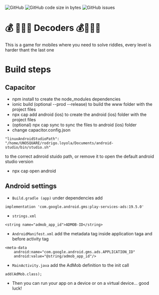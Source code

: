 ![GitHub](https://img.shields.io/github/license/BucketDev/decoders?style=flat-square)
![GitHub code size in bytes](https://img.shields.io/github/languages/code-size/BucketDev/decoders?style=flat-square)
![GitHub issues](https://img.shields.io/github/issues/BucketDev/decoders?style=flat-square)


# 💰 🕵🏻‍♂️ Decoders 💰🕵🏻‍♂️
This is a game for mobiles where you need to solve riddles, every level is harder thant the last one
# Build steps
## Capacitor
* npm install to create the node_modules dependencies
* ionic build (optional --prod --release) to build the www folder with the project files
* npx cap add android (ios) to create the android (ios) folder with the project files
* (optional) npx cap sync to sync the files to android (ios) folder
* change capacitor.config.json
```
"linuxAndroidStudioPath": "/home/UNOSQUARE/rodrigo.loyola/Documents/android-studio/bin/studio.sh"
```
to the correct adnroid stuido path, or remove it to open the default android studio version
* npx cap open android
## Android settings
* `Build.gradle (app)` under dependencies add
```
implementation 'com.google.android.gms:play-services-ads:19.5.0'
```
* `strings.xml`
```
<string name="admob_app_id">ADMOB-ID</string>
```
* `AndroidManifest.xml` add the metadata tag inside application taga and before activity tag
```
<meta-data
    android:name="com.google.android.gms.ads.APPLICATION_ID"
    android:value="@string/admob_app_id"/>
```
* `MainActivity.java` add the AdMob definition to the init call
```
add(AdMob.class);
```
* Then you can run your app on a device or on a virtual device... good luck!

